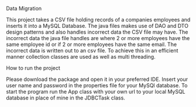 Data Migration

This project takes a CSV file holding records of a companies employees and inserts it into a MySQL Database. 
The java files makes use of DAO and DTO design patterns and also handles incorrect data the CSV file may have. 
The incorrect data the java file handles are where 2 or more employees have the same employee id or if 2 or more employees have the same email. 
The incorrect data is written out to an csv file. To achieve this in an efficient manner collection classes are used as well as multi threading.

How to run the project 

Please download the package and open it in your preferred IDE. 
Insert your user name and password in the properties file for your MySQl database.
To start the program run the App class with your own url to your local MySQL database in place of mine in the JDBCTask class. 
